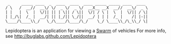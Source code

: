 
     _     _____ ____  _  ____  ____  ____ _____ _____ ____  ____ 
    / \   /  __//  __\/ \/  _ \/  _ \/  __X__ __X  __//  __\/  _ \
    | |   |  \  |  \/|| || | \|| / \||  \/| / \ |  \  |  \/|| / \|
    | |_/\|  /_ |  __/| || |_/|| \_/||  __/ | | |  /_ |    /| |-||
    \____/\____\\_/   \_/\____/\____/\_/    \_/ \____\\_/\_\\_/ \|

Lepidoptera is an application for viewing a [Swarm][swarm] of vehicles
For more info, see http://buglabs.github.com/Lepidoptera

[swarm]: http://github.com/buglabs/swarm

